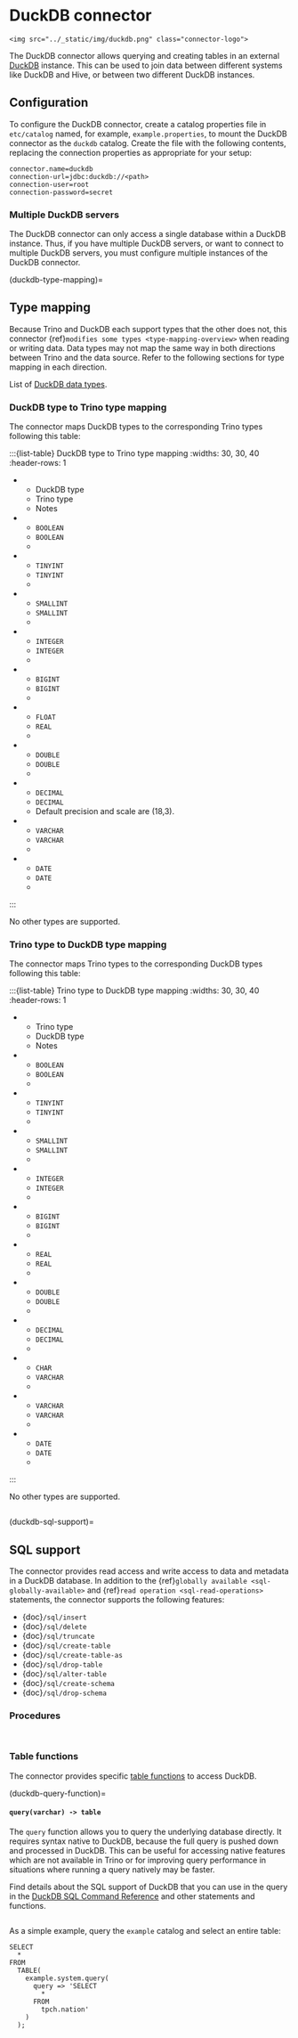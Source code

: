# DuckDB connector

```{raw} html
<img src="../_static/img/duckdb.png" class="connector-logo">
```

The DuckDB connector allows querying and creating tables in an external
[DuckDB](https://duckdb.org/) instance. This can be used to join data between
different systems like DuckDB and Hive, or between two different
DuckDB instances.

## Configuration

To configure the DuckDB connector, create a catalog properties file
in `etc/catalog` named, for example, `example.properties`, to
mount the DuckDB connector as the `duckdb` catalog.
Create the file with the following contents, replacing the
connection properties as appropriate for your setup:

```none
connector.name=duckdb
connection-url=jdbc:duckdb://<path>
connection-user=root
connection-password=secret
```

### Multiple DuckDB servers

The DuckDB connector can only access a single database within
a DuckDB instance. Thus, if you have multiple DuckDB servers,
or want to connect to multiple DuckDB servers, you must configure
multiple instances of the DuckDB connector.

(duckdb-type-mapping)=
## Type mapping

Because Trino and DuckDB each support types that the other does not, this
connector {ref}`modifies some types <type-mapping-overview>` when reading or
writing data. Data types may not map the same way in both directions between
Trino and the data source. Refer to the following sections for type mapping in
each direction.

List of [DuckDB data types](https://duckdb.org/docs/sql/data_types/overview.html).

### DuckDB type to Trino type mapping

The connector maps DuckDB types to the corresponding Trino types following
this table:

:::{list-table} DuckDB type to Trino type mapping
:widths: 30, 30, 40
:header-rows: 1

* - DuckDB type
  - Trino type
  - Notes
* - `BOOLEAN`
  - `BOOLEAN`
  -
* - `TINYINT`
  - `TINYINT`
  - 
* - `SMALLINT`
  - `SMALLINT`
  - 
* - `INTEGER`
  - `INTEGER`
  - 
* - `BIGINT`
  - `BIGINT`
  - 
* - `FLOAT`
  - `REAL`
  - 
* - `DOUBLE`
  - `DOUBLE`
  - 
* - `DECIMAL`
  - `DECIMAL`
  - Default precision and scale are (18,3).
* - `VARCHAR`
  - `VARCHAR`
  -
* - `DATE`
  - `DATE`
  -
:::

No other types are supported.

### Trino type to DuckDB type mapping

The connector maps Trino types to the corresponding DuckDB types following
this table:

:::{list-table} Trino type to DuckDB type mapping
:widths: 30, 30, 40
:header-rows: 1

* - Trino type
  - DuckDB type
  - Notes
* - `BOOLEAN`
  - `BOOLEAN`
  -
* - `TINYINT`
  - `TINYINT`
  -
* - `SMALLINT`
  - `SMALLINT`
  -
* - `INTEGER`
  - `INTEGER`
  -
* - `BIGINT`
  - `BIGINT`
  -
* - `REAL`
  - `REAL`
  -
* - `DOUBLE`
  - `DOUBLE`
  -
* - `DECIMAL`
  - `DECIMAL`
  -
* - `CHAR`
  - `VARCHAR`
  -
* - `VARCHAR`
  - `VARCHAR`
  -
* - `DATE`
  - `DATE`
  -
:::

No other types are supported.

```{include} jdbc-type-mapping.fragment
```

(duckdb-sql-support)=
## SQL support

The connector provides read access and write access to data and metadata in
a DuckDB database.  In addition to the {ref}`globally available
<sql-globally-available>` and {ref}`read operation <sql-read-operations>`
statements, the connector supports the following features:

- {doc}`/sql/insert`
- {doc}`/sql/delete`
- {doc}`/sql/truncate`
- {doc}`/sql/create-table`
- {doc}`/sql/create-table-as`
- {doc}`/sql/drop-table`
- {doc}`/sql/alter-table`
- {doc}`/sql/create-schema`
- {doc}`/sql/drop-schema`

### Procedures

```{include} jdbc-procedures-flush.fragment
```
```{include} procedures-execute.fragment
```

### Table functions

The connector provides specific [table functions](/functions/table) to
access DuckDB.

(duckdb-query-function)=
#### `query(varchar) -> table`

The `query` function allows you to query the underlying database directly. It
requires syntax native to DuckDB, because the full query is pushed down and
processed in DuckDB. This can be useful for accessing native features which
are not available in Trino or for improving query performance in situations
where running a query natively may be faster.

Find details about the SQL support of DuckDB that you can use in the query in
the [DuckDB SQL Command
Reference](https://duckdb.org/docs/sql/query_syntax/select) and
other statements and functions.

```{include} query-passthrough-warning.fragment
```

As a simple example, query the `example` catalog and select an entire table:

```
SELECT
  *
FROM
  TABLE(
    example.system.query(
      query => 'SELECT
        *
      FROM
        tpch.nation'
    )
  );
```

```{include} query-table-function-ordering.fragment
```
